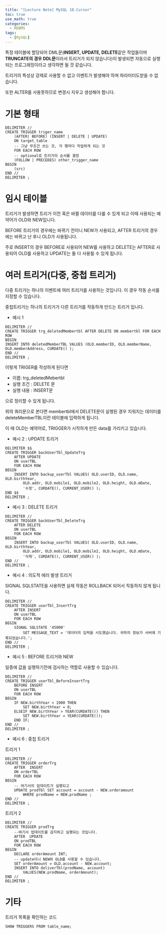 ```yaml
---
title: "[Lecture Note] MySQL 10.Cursor"
toc: true
use_math: true
categories:
  - RDBMS
tags:
  - [MySQL]
---
```


특정 테이블에 할당되어 DML문(**INSERT, UPDATE, DELETE**같은 작업들이며 **TRUNCATE의 경우 DDL문**이라서 트리거가 되지 않습니다)이 발생되면 자동으로 실행되는 프로그래밍이라고 생각하면 될 것 같습니다.

트리거의 특성상 강제로 사용할 수 없고 이벤트가 발생해야 하며 파라미터도받을 수 없습니다.

또한 ALTER를 사용못하므로 변경시 지우고 생성해야 합니다.

# 기본 형태

```
DELIMITER // 
CREATE TRIGGER triger_name
    (AFTER| BEFORE) (INSERT | DELETE | UPDATE)
    ON target_table
    -- 그냥 무조건 쓰는 것, 각 행마다 작업하게 되는 것
    FOR EACH ROW 
    -- optional로 트리거의 순서를 결정
    (FOLLOW | PRECEDES) other_trigger_name
BEGIN
	(src)
END // 
DELIMITER ;
```

# 임시 테이블

트리거가 발생하면 트리거 이전 혹은 바뀔 데이터를 다룰 수 있게 되고 이때 사용되는 예약어가 OLD와 NEW입니다.

BEFORE 트리거의 경우에는 바뀌기 전이니 NEW가 사용되고, AFTER 트리거의 경우에는 바뀌고 난 후니 OLD가 사용됩니다.

주로 INSERT의 경우 BEFORE로 사용되어 NEW를 사용하고 DELETE는 AFTER로 사용되어 OLD를 사용하고 UPDATE는 둘 다 사용될 수 있게 됩니다.


# 여러 트리거(다중, 중첩 트리거)

다중 트리거는 하나의 이벤트에 여러 트리거를 사용하는 것입니다.
이 경우 작동 순서를 지정할 수 있습니다.

중첩트리거는 하나의 트리거가 다른 트리거를 작동하게 만드는 트리거 입니다.

- 예시 1

```
DELIMITER //
CREATE TRIGGER trg_deletedMembertbl	AFTER DELETE ON membertbl FOR EACH ROW
BEGIN	
INSERT INTO deletedMemberTBL VALUES (OLD.memberID, OLD.memberName, OLD.memberAddress, CURDATE() );
END //
DELIMITER ;
```

이렇게 TRIGER를 작성하게 된다면 
- 이름: trg_deletedMebertbl
- 실행 조건 : DELETE 문
- 실행 내용 : INSERT문

으로 정리할 수 있게 됩니다.

위의 쿼리문으로 본다면 membertbl에서 DELETE문이 실행된 경우 지워지는 데이터를 deleteMemberTBL이란 테이블에 입력하게 됩니다.

이 때 OLD는 예약어로, TRIGGER가 시작하게 만든 data를 가리키고 있습니다.


- 예시 2 : UPDATE 트리거 

```
DELIMITER $$
CREATE TRIGGER backUserTbl_UpdateTrg  
    AFTER UPDATE 
    ON userTBL 
    FOR EACH ROW 
BEGIN
    INSERT INTO backup_userTbl VALUES( OLD.userID, OLD.name, OLD.birthYear, 
        OLD.addr, OLD.mobile1, OLD.mobile2, OLD.height, OLD.mDate, 
        '수정', CURDATE(), CURRENT_USER() );
END $$
DELIMITER ;
```

- 예시 3 : DELETE 트리거

```
DELIMITER // 
CREATE TRIGGER backUserTbl_DeleteTrg  
    AFTER DELETE 
    ON userTBL 
    FOR EACH ROW 
BEGIN
    INSERT INTO backup_userTbl VALUES( OLD.userID, OLD.name, OLD.birthYear, 
        OLD.addr, OLD.mobile1, OLD.mobile2, OLD.height, OLD.mDate, 
        '삭제', CURDATE(), CURRENT_USER() );
END // 
DELIMITER ;
```

- 예시 4 : 의도적 에러 발생 트리거

SIGNAL SQLSTATE을 사용하면 실제 작동은 ROLLBACK 되어서 작동하지 않게 됩니다.

```
DELIMITER // 
CREATE TRIGGER userTbl_InsertTrg  
    AFTER INSERT 
    ON userTBL 
    FOR EACH ROW 
BEGIN
    SIGNAL SQLSTATE '45000' 
        SET MESSAGE_TEXT = '데이터의 입력을 시도했습니다. 귀하의 정보가 서버에 기록되었습니다.';
END // 
DELIMITER ;
```

- 예시 5 : BEFORE 트리거와 NEW

일종에 값을 실행하기전에 검사하는 역할로 사용할 수 있습니다.

```
DELIMITER // 
CREATE TRIGGER userTbl_BeforeInsertTrg  
    BEFORE INSERT 
    ON userTBL 
    FOR EACH ROW 
BEGIN
    IF NEW.birthYear < 1900 THEN
        SET NEW.birthYear = 0;
    ELSEIF NEW.birthYear > YEAR(CURDATE()) THEN
        SET NEW.birthYear = YEAR(CURDATE());
    END IF;
END // 
DELIMITER ;
```

- 예시 6 : 중첩 트리거 

트리거 1 
```
DELIMITER // 
CREATE TRIGGER orderTrg  
    AFTER  INSERT 
    ON orderTBL 
    FOR EACH ROW 
BEGIN
    -- 여기서의 업데이트가 실행되고
    UPDATE prodTbl SET account = account - NEW.orderamount 
        WHERE prodName = NEW.prodName ;
END // 
DELIMITER ;
```

트리거 2
```
DELIMITER // 
CREATE TRIGGER prodTrg  
    --여기서 업데이트를 감지하고 실행되는 것입니다.
    AFTER  UPDATE 
    ON prodTBL 
    FOR EACH ROW 
BEGIN
    DECLARE orderAmount INT;
    -- update이니 NEW와 OLD를 사용할 수 있습니다.    
    SET orderAmount = OLD.account - NEW.account;
    INSERT INTO deliverTbl(prodName, account)
        VALUES(NEW.prodName, orderAmount);
END // 
DELIMITER ;
```

# 기타

트리거 목록을 확인하는 코드

```
SHOW TRIGGERS FROM table_name;
```